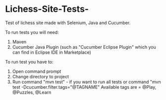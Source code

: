 # Lichess-Site-Tests-
Test of lichess site made with Selenium, Java and Cucumber.

To run tests you will need:
1. Maven
2. Cucumber Java Plugin (such as "Cucumber Eclipse Plugin" which you can find in Eclipse IDE in Marketplace)

To run test you have to:
1. Open command prompt
2. Change directory to project
3. Run command "mvn test" - if you want to run all tests 
   or command "mvn test -Dcucumber.filter.tags="@TAGNAME"        Available tags are = @Play, @Puzzles, @Learn
 
